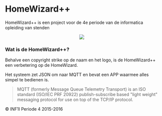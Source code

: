 # HomeWizard++

HomeWizard++ is een project voor de 4e periode van de informatica opleiding van stenden

<div align="center"><img src ="http://i.imgur.com/tafSBr6.png" /></div>

### Wat is de HomeWizard++?

Behalve een copyright strike op de naam en het logo, is de HomeWizard++ een verbetering op de HomeWizard.

Het systeem zet JSON om naar MQTT en bevat een APP waarmee alles simpel te bedienen is.

> MQTT (formerly Message Queue Telemetry Transport) is an ISO standard (ISO/IEC PRF 20922)
> publish-subscribe based "light weight" messaging protocol for use on top of the TCP/IP protocol.

© INF1I Periode 4 2015-2016
